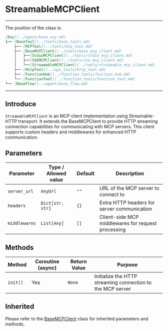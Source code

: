 # StreamableMCPClient
---
The position of the class is:


```markdown
[Oxy](../agent/base_oxy.md)
├── [BaseTool](../tools/base_tools.md)
    ├── [MCPTool](../tools/mcp_tool.md)
    ├── [BaseMCPClient](../tools/base_mcp_client.md)
    │   ├──[StdioMCPClient](../tools/stdio_mcp_client.md)
    │   ├──[SSEMCPClient](../tools/sse_mcp_client.md)
    │   └──[StreamableMCPClient](../tools/streamable_mcp_client.md)
    ├── [HttpTool](../api_tools/http_tool.md)
    ├── [FunctionHub](../function_tools/function_hub.md)
    └── [FunctionTool](../function_tools/function_tool.md)
└── [BaseFlow](../agent/base_flow.md)
```

---

## Introduce

`StreamableMCPClient` is an MCP client implementation using Streamable-HTTP transport. It extends the BaseMCPClient to provide HTTP streaming connection capabilities for communicating with MCP servers. This client supports custom headers and middlewares for enhanced HTTP communication.

## Parameters


| Parameter | Type / Allowed value | Default | Description |
| --------- | -------------------- | ------- | ----------- |
| `server_url` | `AnyUrl` | `""` | URL of the MCP server to connect to |
| `headers` | `Dict[str, str]` | `{}` | Extra HTTP headers for server communication |
| `middlewares` | `List[Any]` | `[]` | Client-side MCP middlewares for request processing |

## Methods


| Method | Coroutine (async) | Return Value | Purpose |
| ------ | ----------------- | ------------ | ------- |
| `init()` | Yes | `None` | Initialize the HTTP streaming connection to the MCP server |

## Inherited
Please refer to the [BaseMCPClient](./base_mcp_client.md) class for inherited parameters and methods.
 
